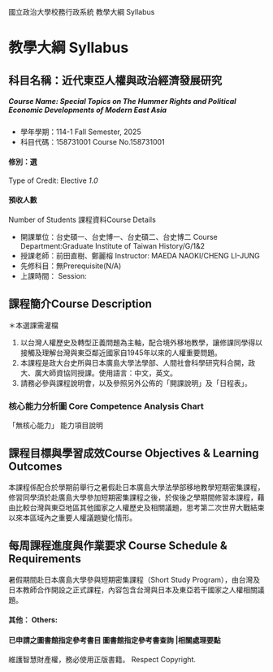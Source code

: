 國立政治大學校務行政系統 教學大綱 Syllabus
# 教學大綱 Syllabus
##  科目名稱：近代東亞人權與政治經濟發展研究
#####  Course Name: Special Topics on The Hummer Rights and Political Economic Developments of Modern East Asia
  * 學年學期：114-1 Fall Semester, 2025 
  * 科目代碼：158731001 Course No.158731001
#### 修別：選
Type of Credit: Elective 
_1.0_
#### 預收人數
Number of Students
課程資料Course Details
  * 開課單位：台史碩一、台史博一、台史碩二、台史博二 Course Department:Graduate Institute of Taiwan History/G/1&2 
  * 授課老師：前田直樹、鄭麗榕 Instructor: MAEDA NAOKI/CHENG LI-JUNG 
  * 先修科目：無Prerequisite(N/A)
  * 上課時間： Session: 
##  課程簡介Course Description
＊本選課需灌檔
1. 以台灣人權歷史及轉型正義問題為主軸，配合境外移地教學，讓修課同學得以接觸及理解台灣與東亞鄰近國家自1945年以來的人權重要問題。
2. 本課程是政大台史所與日本廣島大學法學部、人間社會科學研究科合開，政⼤、廣大師資協同授課。使用語言：中文，英文。
3. 請務必參與課程說明會，以及參照另外公佈的「開課說明」及「日程表」。
###  核心能力分析圖 Core Competence Analysis Chart
「無核心能力」 
能力項目說明
##  課程目標與學習成效Course Objectives & Learning Outcomes 
本課程係配合於學期前舉行之暑假赴日本廣島大學法學部移地教學短期密集課程，修習同學須於赴廣島大學參加短期密集課程之後，於俟後之學期間修習本課程，藉由比較台灣與東亞地區其他國家之人權歷史及相關議題，思考第二次世界大戰結束以來本區域內之重要人權議題變化情形。
##  每周課程進度與作業要求 Course Schedule & Requirements
暑假期間赴日本廣島大學參與短期密集課程（Short Study Program），由台灣及日本教師合作開設之正式課程，內容包含台灣與日本及東亞若干國家之人權相關議題。
####  其他： Others:
####  已申請之圖書館指定參考書目  圖書館指定參考書查詢 |相關處理要點
維護智慧財產權，務必使用正版書籍。 Respect Copyright.